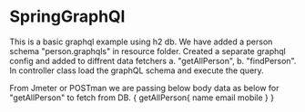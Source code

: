 # SpringGraphQl
This is a basic graphql example using h2 db. We have added a person schema "person.graphqls" in resource folder. Created a separate graphql config and added to diffrent data fetchers 
a. "getAllPerson", b. "findPerson". In controller class load the graphQL schema and execute the query.

From Jmeter or POSTman we are passing below body data as below for "getAllPerson" to fetch from DB.
{
	getAllPerson{
		name
		email
		mobile
	}
}
